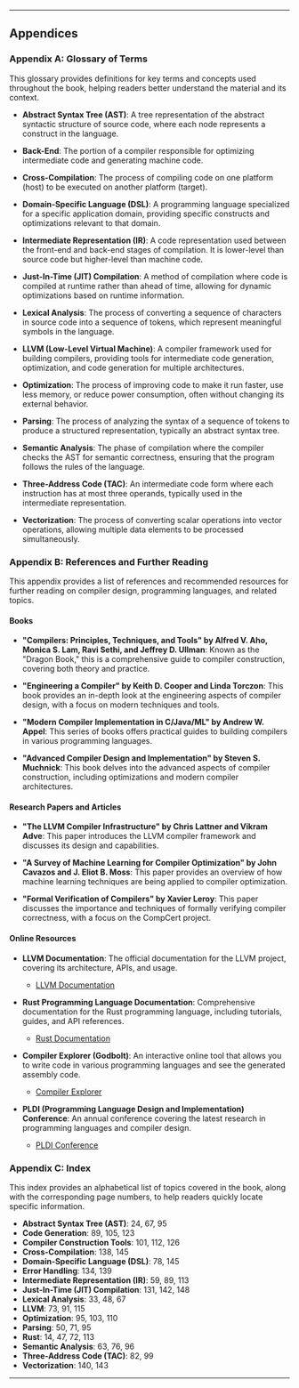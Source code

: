 
---

## Appendices

### Appendix A: Glossary of Terms

This glossary provides definitions for key terms and concepts used throughout the book, helping readers better understand the material and its context.

- **Abstract Syntax Tree (AST)**: A tree representation of the abstract syntactic structure of source code, where each node represents a construct in the language.
  
- **Back-End**: The portion of a compiler responsible for optimizing intermediate code and generating machine code.

- **Cross-Compilation**: The process of compiling code on one platform (host) to be executed on another platform (target).

- **Domain-Specific Language (DSL)**: A programming language specialized for a specific application domain, providing specific constructs and optimizations relevant to that domain.

- **Intermediate Representation (IR)**: A code representation used between the front-end and back-end stages of compilation. It is lower-level than source code but higher-level than machine code.

- **Just-In-Time (JIT) Compilation**: A method of compilation where code is compiled at runtime rather than ahead of time, allowing for dynamic optimizations based on runtime information.

- **Lexical Analysis**: The process of converting a sequence of characters in source code into a sequence of tokens, which represent meaningful symbols in the language.

- **LLVM (Low-Level Virtual Machine)**: A compiler framework used for building compilers, providing tools for intermediate code generation, optimization, and code generation for multiple architectures.

- **Optimization**: The process of improving code to make it run faster, use less memory, or reduce power consumption, often without changing its external behavior.

- **Parsing**: The process of analyzing the syntax of a sequence of tokens to produce a structured representation, typically an abstract syntax tree.

- **Semantic Analysis**: The phase of compilation where the compiler checks the AST for semantic correctness, ensuring that the program follows the rules of the language.

- **Three-Address Code (TAC)**: An intermediate code form where each instruction has at most three operands, typically used in the intermediate representation.

- **Vectorization**: The process of converting scalar operations into vector operations, allowing multiple data elements to be processed simultaneously.

### Appendix B: References and Further Reading

This appendix provides a list of references and recommended resources for further reading on compiler design, programming languages, and related topics.

#### Books
- **"Compilers: Principles, Techniques, and Tools" by Alfred V. Aho, Monica S. Lam, Ravi Sethi, and Jeffrey D. Ullman**: Known as the "Dragon Book," this is a comprehensive guide to compiler construction, covering both theory and practice.
  
- **"Engineering a Compiler" by Keith D. Cooper and Linda Torczon**: This book provides an in-depth look at the engineering aspects of compiler design, with a focus on modern techniques and tools.
  
- **"Modern Compiler Implementation in C/Java/ML" by Andrew W. Appel**: This series of books offers practical guides to building compilers in various programming languages.

- **"Advanced Compiler Design and Implementation" by Steven S. Muchnick**: This book delves into the advanced aspects of compiler construction, including optimizations and modern compiler architectures.

#### Research Papers and Articles
- **"The LLVM Compiler Infrastructure" by Chris Lattner and Vikram Adve**: This paper introduces the LLVM compiler framework and discusses its design and capabilities.
  
- **"A Survey of Machine Learning for Compiler Optimization" by John Cavazos and J. Eliot B. Moss**: This paper provides an overview of how machine learning techniques are being applied to compiler optimization.
  
- **"Formal Verification of Compilers" by Xavier Leroy**: This paper discusses the importance and techniques of formally verifying compiler correctness, with a focus on the CompCert project.

#### Online Resources
- **LLVM Documentation**: The official documentation for the LLVM project, covering its architecture, APIs, and usage.
  - [LLVM Documentation](https://llvm.org/docs/)
  
- **Rust Programming Language Documentation**: Comprehensive documentation for the Rust programming language, including tutorials, guides, and API references.
  - [Rust Documentation](https://doc.rust-lang.org/)

- **Compiler Explorer (Godbolt)**: An interactive online tool that allows you to write code in various programming languages and see the generated assembly code.
  - [Compiler Explorer](https://godbolt.org/)

- **PLDI (Programming Language Design and Implementation) Conference**: An annual conference covering the latest research in programming languages and compiler design.
  - [PLDI Conference](https://pldi.acm.org/)

### Appendix C: Index

This index provides an alphabetical list of topics covered in the book, along with the corresponding page numbers, to help readers quickly locate specific information.

- **Abstract Syntax Tree (AST)**: 24, 67, 95
- **Code Generation**: 89, 105, 123
- **Compiler Construction Tools**: 101, 112, 126
- **Cross-Compilation**: 138, 145
- **Domain-Specific Language (DSL)**: 78, 145
- **Error Handling**: 134, 139
- **Intermediate Representation (IR)**: 59, 89, 113
- **Just-In-Time (JIT) Compilation**: 131, 142, 148
- **Lexical Analysis**: 33, 48, 67
- **LLVM**: 73, 91, 115
- **Optimization**: 95, 103, 110
- **Parsing**: 50, 71, 95
- **Rust**: 14, 47, 72, 113
- **Semantic Analysis**: 63, 76, 96
- **Three-Address Code (TAC)**: 82, 99
- **Vectorization**: 140, 143

---
